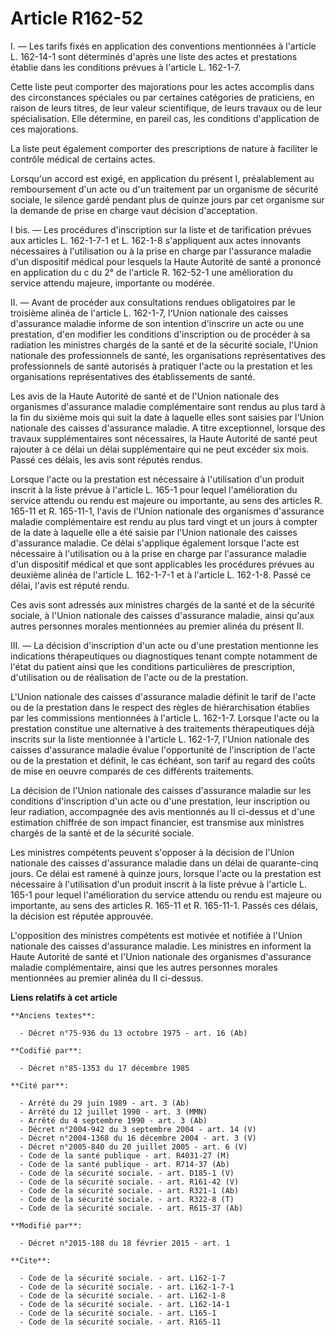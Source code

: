# Article R162-52

I. ― Les tarifs fixés en application des conventions mentionnées à l'article L. 162-14-1 sont déterminés d'après une liste
des actes et prestations établie dans les conditions prévues à l'article L. 162-1-7. 

Cette liste peut comporter des majorations pour les actes accomplis dans des circonstances spéciales ou par certaines
catégories de praticiens, en raison de leurs titres, de leur valeur scientifique, de leurs travaux ou de leur spécialisation.
Elle détermine, en pareil cas, les conditions d'application de ces majorations. 

La liste peut également comporter des prescriptions de nature à faciliter le contrôle médical de certains actes. 

Lorsqu'un accord est exigé, en application du présent I, préalablement au remboursement d'un acte ou d'un traitement par un
organisme de sécurité sociale, le silence gardé pendant plus de quinze jours par cet organisme sur la demande de prise en
charge vaut décision d'acceptation. 

I bis. ― Les procédures d'inscription sur la liste et de tarification prévues aux articles L. 162-1-7-1 et L. 162-1-8
s'appliquent aux actes innovants nécessaires à l'utilisation ou à la prise en charge par l'assurance maladie d'un dispositif
médical pour lesquels la Haute Autorité de santé a prononcé en application du c du 2° de l'article R. 162-52-1 une
amélioration du service attendu majeure, importante ou modérée. 

II. ― Avant de procéder aux consultations rendues obligatoires par le troisième alinéa de l'article L. 162-1-7, l'Union
nationale des caisses d'assurance maladie informe de son intention d'inscrire un acte ou une prestation, d'en modifier les
conditions d'inscription ou de procéder à sa radiation les ministres chargés de la santé et de la sécurité sociale, l'Union
nationale des professionnels de santé, les organisations représentatives des professionnels de santé autorisés à pratiquer
l'acte ou la prestation et les organisations représentatives des établissements de santé. 

Les avis de la Haute Autorité de santé et de l'Union nationale des organismes d'assurance maladie complémentaire sont rendus
au plus tard à la fin du sixième mois qui suit la date à laquelle elles sont saisies par l'Union nationale des caisses
d'assurance maladie. A titre exceptionnel, lorsque des travaux supplémentaires sont nécessaires, la Haute Autorité de santé
peut rajouter à ce délai un délai supplémentaire qui ne peut excéder six mois. Passé ces délais, les avis sont réputés
rendus. 

Lorsque l'acte ou la prestation est nécessaire à l'utilisation d'un produit inscrit à la liste prévue à l'article L. 165-1
pour lequel l'amélioration du service attendu ou rendu est majeure ou importante, au sens des articles R. 165-11 et R.
165-11-1, l'avis de l'Union nationale des organismes d'assurance maladie complémentaire est rendu au plus tard vingt et un
jours à compter de la date à laquelle elle a été saisie par l'Union nationale des caisses d'assurance maladie. Ce délai
s'applique également lorsque l'acte est nécessaire à l'utilisation ou à la prise en charge par l'assurance maladie d'un
dispositif médical et que sont applicables les procédures prévues au deuxième alinéa de l'article L. 162-1-7-1 et à l'article
L. 162-1-8. Passé ce délai, l'avis est réputé rendu. 

Ces avis sont adressés aux ministres chargés de la santé et de la sécurité sociale, à l'Union nationale des caisses
d'assurance maladie, ainsi qu'aux autres personnes morales mentionnées au premier alinéa du présent II. 

III. ― La décision d'inscription d'un acte ou d'une prestation mentionne les indications thérapeutiques ou diagnostiques
tenant compte notamment de l'état du patient ainsi que les conditions particulières de prescription, d'utilisation ou de
réalisation de l'acte ou de la prestation. 

L'Union nationale des caisses d'assurance maladie définit le tarif de l'acte ou de la prestation dans le respect des règles
de hiérarchisation établies par les commissions mentionnées à l'article L. 162-1-7. Lorsque l'acte ou la prestation constitue
une alternative à des traitements thérapeutiques déjà inscrits sur la liste mentionnée à l'article L. 162-1-7, l'Union
nationale des caisses d'assurance maladie évalue l'opportunité de l'inscription de l'acte ou de la prestation et définit, le
cas échéant, son tarif au regard des coûts de mise en oeuvre comparés de ces différents traitements. 

La décision de l'Union nationale des caisses d'assurance maladie sur les conditions d'inscription d'un acte ou d'une
prestation, leur inscription ou leur radiation, accompagnée des avis mentionnés au II ci-dessus et d'une estimation chiffrée
de son impact financier, est transmise aux ministres chargés de la santé et de la sécurité sociale. 

Les ministres compétents peuvent s'opposer à la décision de l'Union nationale des caisses d'assurance maladie dans un délai
de quarante-cinq jours. Ce délai est ramené à quinze jours, lorsque l'acte ou la prestation est nécessaire à l'utilisation
d'un produit inscrit à la liste prévue à l'article L. 165-1 pour lequel l'amélioration du service attendu ou rendu est
majeure ou importante, au sens des articles R. 165-11 et R. 165-11-1. Passés ces délais, la décision est réputée approuvée. 

L'opposition des ministres compétents est motivée et notifiée à l'Union nationale des caisses d'assurance maladie. Les
ministres en informent la Haute Autorité de santé et l'Union nationale des organismes d'assurance maladie complémentaire,
ainsi que les autres personnes morales mentionnées au premier alinéa du II ci-dessus.

**Liens relatifs à cet article**

	**Anciens textes**:

	  - Décret n°75-936 du 13 octobre 1975 - art. 16 (Ab)

	**Codifié par**:

	  - Décret n°85-1353 du 17 décembre 1985

	**Cité par**:

	  - Arrêté du 29 juin 1989 - art. 3 (Ab)
	  - Arrêté du 12 juillet 1990 - art. 3 (MMN)
	  - Arrêté du 4 septembre 1990 - art. 3 (Ab)
	  - Décret n°2004-942 du 3 septembre 2004 - art. 14 (V)
	  - Décret n°2004-1368 du 16 décembre 2004 - art. 3 (V)
	  - Décret n°2005-840 du 20 juillet 2005 - art. 6 (V)
	  - Code de la santé publique - art. R4031-27 (M)
	  - Code de la santé publique - art. R714-37 (Ab)
	  - Code de la sécurité sociale. - art. D185-1 (V)
	  - Code de la sécurité sociale. - art. R161-42 (V)
	  - Code de la sécurité sociale. - art. R321-1 (Ab)
	  - Code de la sécurité sociale. - art. R322-8 (T)
	  - Code de la sécurité sociale. - art. R615-37 (Ab)

	**Modifié par**:

	  - Décret n°2015-188 du 18 février 2015 - art. 1

	**Cite**:

	  - Code de la sécurité sociale. - art. L162-1-7
	  - Code de la sécurité sociale. - art. L162-1-7-1
	  - Code de la sécurité sociale. - art. L162-1-8
	  - Code de la sécurité sociale. - art. L162-14-1
	  - Code de la sécurité sociale. - art. L165-1
	  - Code de la sécurité sociale. - art. R165-11
